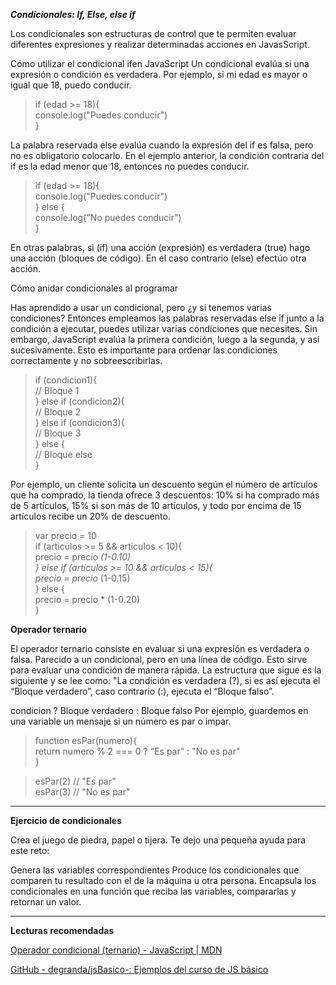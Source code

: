 ***Condicionales: If, Else, else if***


Los condicionales son estructuras de control que te permiten evaluar diferentes expresiones y realizar determinadas acciones en JavasScript.

Cómo utilizar el condicional ifen JavaScript
Un condicional evalúa si una expresión o condición es verdadera. Por ejemplo, si mi edad es mayor o igual que 18, puedo conducir.

>if (edad >= 18){ <br>
>    console.log("Puedes conducir") <br>
>} <br>

La palabra reservada else evalúa cuando la expresión del if es falsa, pero no es obligatorio colocarlo. En el ejemplo anterior, la condición contraria del if es la edad menor que 18, entonces no puedes conducir.

>if (edad >= 18){ <br>
>    console.log("Puedes conducir") <br>
>} else { <br>
>    console.log("No puedes conducir") <br>
>} <br>

En otras palabras, si (if) una acción (expresión) es verdadera (true) hago una acción (bloques de código). En el caso contrario (else) efectúo otra acción.

Cómo anidar condicionales al programar

Has aprendido a usar un condicional, pero ¿y si tenemos varias condiciones? Entonces empleamos las palabras reservadas else if junto a la condición a ejecutar, puedes utilizar varias condiciones que necesites. Sin embargo, JavaScript evalúa la primera condición, luego a la segunda, y así sucesivamente. Esto es importante para ordenar las condiciones correctamente y no sobreescribirlas.

>if (condicion1){ <br>
>   // Bloque 1 <br>
>} else if (condicion2){ <br>
>    // Bloque 2 <br>
>} else if (condicion3){ <br>
>   // Bloque 3 <br>
>} else { <br>
>    // Bloque else <br>
>} <br>

Por ejemplo, un cliente solicita un descuento según el número de artículos que ha comprado, la tienda ofrece 3 descuentos: 10% si ha comprado más de 5 artículos, 15% si son más de 10 artículos, y todo por encima de 15 artículos recibe un 20% de descuento.

>var precio = 10 <br>
>if (articulos >= 5 && articulos < 10){ <br>
>   precio = precio *(1-0.10) <br>
>} else if (articulos >= 10 && articulos < 15){ <br>
>precio = precio* (1-0.15) <br>
>} else { <br>
>    precio = precio * (1-0.20) <br>
>} <br>

**Operador ternario**

El operador ternario consiste en evaluar si una expresión es verdadera o falsa. Parecido a un condicional, pero en una línea de código. Esto sirve para evaluar una condición de manera rápida. La estructura que sigue es la siguiente y se lee como: "La condición es verdadera (?), si es así ejecuta el “Bloque verdadero”, caso contrario (:), ejecuta el “Bloque falso”.

condicion ? Bloque verdadero : Bloque falso
Por ejemplo, guardemos en una variable un mensaje si un número es par o impar.

>function esPar(numero){ <br>
>    return numero % 2 === 0 ? "Es par" : "No es par" <br>
>} <br>

>esPar(2) // "Es par" <br>
>esPar(3) // "No es par" <br> 

-----------------------------------------------------------------
**Ejercicio de condicionales**

Crea el juego de piedra, papel o tijera. Te dejo una pequeña ayuda para este reto:

Genera las variables correspondientes
Produce los condicionales que comparen tu resultado con el de la máquina u otra persona.
Encapsula los condicionales en una función que reciba las variables, compararlas y retornar un valor.


-------------------------------------------------------------------
**Lecturas recomendadas**

[Operador condicional (ternario) - JavaScript | MDN](https://developer.mozilla.org/es/docs/Web/JavaScript/Referencia/Operadores/Conditional_Operator)

[GitHub - degranda/jsBasico-: Ejemplos del curso de JS básico](https://github.com/degranda/jsBasico)
